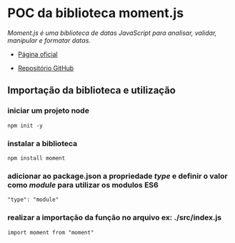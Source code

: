 # POC da biblioteca moment.js

_Moment.js é uma biblioteca de datas JavaScript para analisar, validar, manipular e formatar datas._

* [Página oficial](https://momentjs.com/)

* [Repositório GitHub](https://github.com/moment/moment/)

## Importação da biblioteca e utilização

### iniciar um projeto node
```
npm init -y
```

### instalar a biblioteca
```
npm install moment
```

### adicionar ao package.json a propriedade _type_ e definir o valor como _module_ para utilizar os modulos ES6
```
"type": "module"
```

### realizar a importação da função no arquivo ex: ./src/index.js
```
import moment from "moment"
```